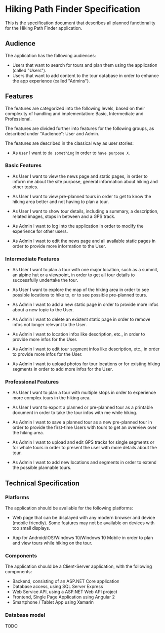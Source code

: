 # Hiking Path Finder Specification #

This is the specification document that describes all planned functionality for
the Hiking Path Finder application.

## Audience ##

The application has the following audiences:

- Users that want to search for tours and plan them using the application
  (called "Users").
- Users that want to add content to the tour database in order to enhance the
  app experience (called "Admins").

## Features ##

The features are categorized into the following levels, based on their
complexity of handling and implementation: Basic, Intermediate and
Professional.

The features are divided further into features for the following
groups, as described under "Audience": User and Admin.

The features are described in the classical way as user stories:

- As `User` I want to `do something` in order to `have purpose X`.   

### Basic Features ###

- As User I want to view the news page and static pages, in order to inform me
  about the site purpose, general information about hiking and other topics.

- As User I want to view pre-planned tours in order to get to know the hiking
  area better and not having to plan a tour.

- As User I want to show tour details, including a summary, a description,
  related images, stops in between and a GPS track. 

- As Admin I want to log into the application in order to modify the experience
  for other users. 

- As Admin I waot to edit the news page and all available static pages in order
  to provide more information to the User.

### Intermediate Features ###

- As User I want to plan a tour with one major location, such as a summit, an
  alpine hut or a viewpoint, in order to get all tour details to successfully
  undertake the tour. 

- As User I want to explore the map of the hiking area in order to see possible
  locations to hike to, or to see possible pre-planned tours.

- As Admin I want to add a new static page in order to provide more infos about
  a new topic to the User.

- As Admin I want to delete an existent static page in order to remove infos
  not longer relevant to the User.

- As Admin I want to location infos like description, etc., in order
  to provide more infos for the User.

- As Admin I want to edit tour segment infos like description, etc., in order
  to provide more infos for the User.

- As Admin I want to upload photos for tour locations or for existing hiking
  segments in order to add more infos for the User. 

### Professional Features ###

- As User I want to plan a tour with multiple stops in order to experience more
  complex tours in the hiking area.

- As User I want to export a planned or pre-planned tour as a printable
  document in order to take the tour infos with me while hiking.

- As Admin I want to save a planned tour as a new pre-planned tour in order to
  provide the first-time Users with tours to get an overview over the hiking
  area.

- As Admin I want to upload and edit GPS tracks for single segments or for
  whole tours in order to present the user with more details about the tour.

- As Admin I want to add new locations and segments in order to extend the
  possible plannable tours.

## Technical Specification ##

### Platforms ###

The application should be available for the following platforms:

- Web page that can be displayed with any modern browser and device
  (mobile friendly). Some features may not be available on devices with too
  small displays.

- App for Android/iOS/Windows 10/Windows 10 Mobile in order to plan and view
  tours while hiking on the tour.

### Components ###

The application should be a Client-Server application, with the following
components:

- Backend, consisting of an ASP.NET Core application
- Database access, using SQL Server Express
- Web Service API, using a ASP.NET Web API project
- Frontend, Single Page Application using Angular 2
- Smartphone / Tablet App using Xamarin

### Database model ###

TODO
